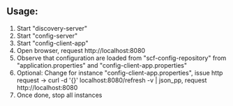 Usage:
------

1. Start "discovery-server"
2. Start "config-server"
3. Start "config-client-app"
4. Open browser, request http://localhost:8080
5. Observe that configuration are loaded from "scf-config-repository" from "application.properties" and "config-client-app.properties"
6. Optional: Change for instance "config-client-app.properties", issue http request -> curl -d '{}' localhost:8080/refresh -v | json_pp, request http://localhost:8080
7. Once done, stop all instances
